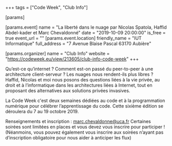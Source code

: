 +++
tags = ["Code Week", "Club Info"]

[params]

[params.event]
name = "La liberté dans le nuage par Nicolas Spatola, Haffid Abdel-kader et Marc Chevaldonné"
date = "2019-10-09 20:00:00"
is_free = true
event_url = ""
[params.event.location]
friendly_name = "IUT Informatique"
full_address = "7 Avenue Blaise Pascal 63170 Aubière"

[params.organizer]
name = "Club Info"
website = "https://codeweek.eu/view/213605/club-info-code-week"
+++

Qu’est-ce qu’internet ? Comment est-on passé du peer-to-peer à une
architecture client-serveur ? Les nuages nous rendent-ils plus libres ?
Haffid, Nicolas et moi nous posons des questions liées à la vie privée, au
droit et à l’informatique dans les architectures liées à Internet, tout en
proposant des alternatives aux solutions privées invasives.

La Code Week c'est deux semaines dédiées au code et à la programmation numérique
pour célébrer l’apprentissage du code. Cette sixième édition se déroulera du
7 au 19 octobre 2019.

Renseignements et inscription : marc.chevaldonne@uca.fr
Certaines soirées sont limitées en places et vous devez vous inscrire
pour participer ! (Néanmoins, vous pouvez également vous inscrire aux soirées
n’ayant pas d’inscription obligatoire pour nous aider à anticiper les flux)
